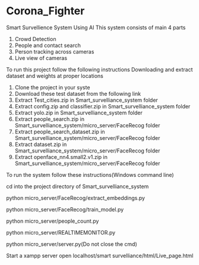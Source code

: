 # Corona_Fighter
Smart Survellience System Using AI
This system consists of main 4 parts
1. Crowd Detection
2. People and contact search
3. Person tracking across cameras
4. Live view of cameras


To run this project follow the following instructions
Downloading and extract dataset and weights at proper locations

1. Clone the project in your syste
2. Download these test dataset from the following link
3. Extract Test_cities.zip in Smart_survelliance_system folder
4. Extract config.zip and classifier.zip in Smart_survelliance_system folder
5. Extract yolo.zip in Smart_survelliance_system folder
6. Extract  people_search.zip in Smart_survelliance_system/micro_server/FaceRecog folder
7. Extract  people_search_dataset.zip in Smart_survelliance_system/micro_server/FaceRecog folder
8. Extract  dataset.zip in Smart_survelliance_system/micro_server/FaceRecog folder
9. Extract  openface_nn4.small2.v1.zip in Smart_survelliance_system/micro_server/FaceRecog folder 

To run the system follow these instructions(Windows command line)

cd into the project directory of Smart_survelliance_system

python micro_server/FaceRecog/extract_embeddings.py

python micro_server/FaceRecog/train_model.py

python micro_server/people_count.py

python micro_server/REALTIMEMONITOR.py

python micro_server/server.py(Do not close the cmd)


Start a xampp server
open localhost/smart survelliance/html/Live_page.html
